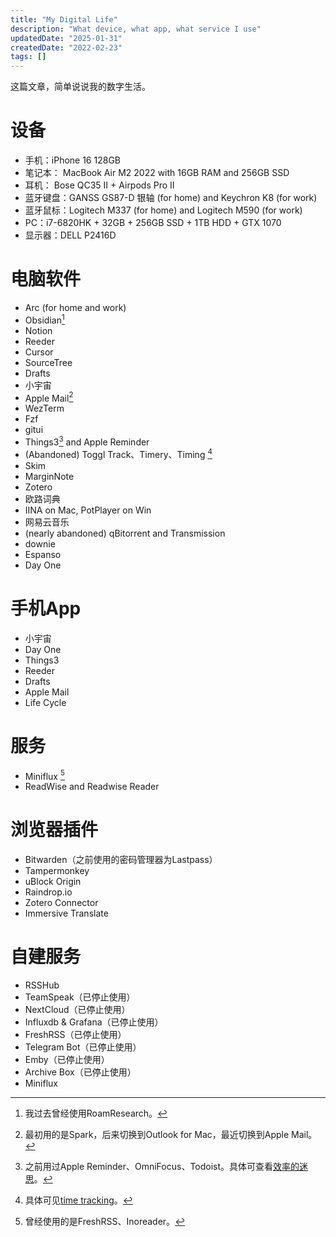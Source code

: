 ```yaml
---
title: "My Digital Life"
description: "What device, what app, what service I use"
updatedDate: "2025-01-31"
createdDate: "2022-02-23"
tags: []
---
```


<TOCInline toc={props.toc} />

这篇文章，简单说说我的数字生活。

# 设备
- 手机：iPhone 16 128GB
- 笔记本： MacBook Air M2 2022 with 16GB RAM and 256GB SSD
- 耳机： Bose QC35 II + Airpods Pro II
- 蓝牙键盘：GANSS GS87-D 银轴 (for home) and Keychron K8 (for work)
- 蓝牙鼠标：Logitech M337 (for home) and Logitech M590 (for work)
- PC：i7-6820HK + 32GB + 256GB SSD + 1TB HDD + GTX 1070
- 显示器：DELL P2416D

# 电脑软件
- Arc (for home and work)
- Obsidian[^1]
- Notion
- Reeder
- Cursor
- SourceTree
- Drafts
- 小宇宙
- Apple Mail[^3]
- WezTerm
- Fzf
- gitui
- Things3[^4] and Apple Reminder
- (Abandoned) Toggl Track、Timery、Timing [^5]
- Skim
- MarginNote
- Zotero
- 欧路词典
- IINA on Mac, PotPlayer on Win
- 网易云音乐
- (nearly abandoned) qBitorrent and Transmission
- downie
- Espanso
- Day One

# 手机App
- 小宇宙
- Day One
- Things3
- Reeder
- Drafts
- Apple Mail
- Life Cycle

# 服务
- Miniflux [^6]
- ReadWise and Readwise Reader

# 浏览器插件
- Bitwarden（之前使用的密码管理器为Lastpass）
- Tampermonkey
- uBlock Origin
- Raindrop.io
- Zotero Connector
- Immersive Translate

# 自建服务
- RSSHub
- TeamSpeak（已停止使用）
- NextCloud（已停止使用）
- Influxdb & Grafana（已停止使用）
- FreshRSS（已停止使用）
- Telegram Bot（已停止使用）
- Emby（已停止使用）
- Archive Box（已停止使用）
- Miniflux

[^1]: 我过去曾经使用RoamResearch。
[^2]: 之前用的是Castro。
[^3]: 最初用的是Spark，后来切换到Outlook for Mac，最近切换到Apple Mail。
[^4]:之前用过Apple Reminder、OmniFocus、Todoist。具体可查看[效率的迷思](thoughts-about-productivity)。
[^5]: 具体可见[time tracking](time-tracking)。
[^6]: 曾经使用的是FreshRSS、Inoreader。
